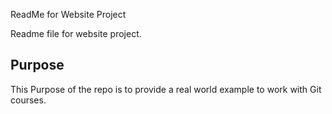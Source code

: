 ReadMe for Website Project

Readme file for website project.

## Purpose

This Purpose of the repo is to provide a real world example
to work with Git courses.

